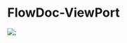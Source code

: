 # FlowDoc-ViewPort

![;](https://github.com/kiranshahi/FlowDoc-ViewPort/blob/main/demo.gif?raw=true)

